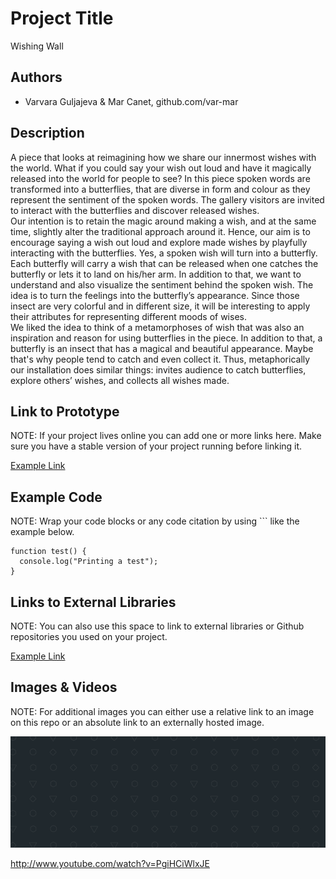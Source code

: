 # Project Title
Wishing Wall

## Authors
- Varvara Guljajeva & Mar Canet, github.com/var-mar

## Description
A piece that looks at reimagining how we share our innermost wishes with the world. What if you could say your wish out loud and have it magically released into the world for people to see? In this piece spoken words are transformed into a butterflies, that are diverse in form and colour as they represent the sentiment of the spoken words. The gallery visitors are invited to interact with the butterflies and discover released wishes.  
Our intention is to retain the magic around making a wish, and at the same time, slightly alter the traditional approach around it. Hence, our aim is to encourage saying a wish out loud and explore made wishes by playfully interacting with the butterflies. Yes, a spoken wish will turn into a butterfly. Each butterfly will carry a wish that can be released when one catches the butterfly or lets it to land on his/her arm.
In addition to that, we want to understand and also visualize the sentiment behind the spoken wish. The idea is to turn the feelings into the butterfly’s appearance. Since those insect are very colorful and in different size, it will be interesting to apply their attributes for representing different moods of wises.   	 	
We liked the idea to think of a metamorphoses of wish that was also an inspiration and reason for using butterflies in the piece. In addition to that, a butterfly is an insect that has a magical and beautiful appearance. Maybe that's why people tend to catch and even collect it. Thus, metaphorically our installation does similar things: invites audience to catch butterflies, explore others’ wishes, and collects all wishes made.

## Link to Prototype
NOTE: If your project lives online you can add one or more links here. Make sure you have a stable version of your project running before linking it.

[Example Link](http://www.google.com "Example Link")

## Example Code
NOTE: Wrap your code blocks or any code citation by using ``` like the example below.
```
function test() {
  console.log("Printing a test");
}
```
## Links to External Libraries
 NOTE: You can also use this space to link to external libraries or Github repositories you used on your project.

[Example Link](http://www.google.com "Example Link")

## Images & Videos
NOTE: For additional images you can either use a relative link to an image on this repo or an absolute link to an externally hosted image.

![Example Image](project_images/cover.png?raw=true "Example Image")

http://www.youtube.com/watch?v=PgiHCiWlxJE
